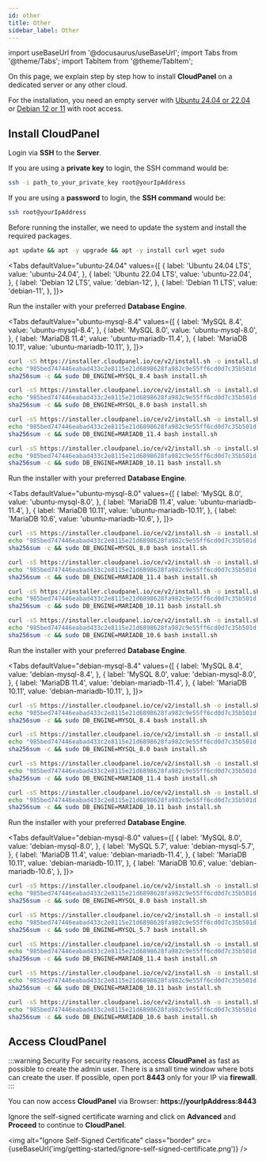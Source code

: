 ```yaml
---
id: other
title: Other
sidebar_label: Other
---
```


import useBaseUrl from '@docusaurus/useBaseUrl';
import Tabs from '@theme/Tabs';
import TabItem from '@theme/TabItem';

On this page, we explain step by step how to install **CloudPanel** on a dedicated server or any other cloud. <br />

For the installation, you need an empty server with [Ubuntu 24.04 or 22.04](../../requirements) or [Debian 12 or 11](../../requirements) with root access.

## Install CloudPanel

Login via **SSH** to the **Server**.

If you are using a **private key** to login, the SSH command would be:

```bash
ssh -i path_to_your_private_key root@yourIpAddress
```

If you are using a **password** to login, the **SSH command** would be:

```bash
ssh root@yourIpAddress
```

Before running the installer, we need to update the system and install the required packages.

```bash
apt update && apt -y upgrade && apt -y install curl wget sudo
```

<Tabs
defaultValue="ubuntu-24.04"
values={[
{ label: 'Ubuntu 24.04 LTS', value: 'ubuntu-24.04', },
{ label: 'Ubuntu 22.04 LTS', value: 'ubuntu-22.04', },
{ label: 'Debian 12 LTS', value: 'debian-12', },
{ label: 'Debian 11 LTS', value: 'debian-11', },
]}>
<TabItem value="ubuntu-24.04">

Run the installer with your preferred **Database Engine**.

<Tabs
defaultValue="ubuntu-mysql-8.4"
values={[
{ label: 'MySQL 8.4', value: 'ubuntu-mysql-8.4', },
{ label: 'MySQL 8.0', value: 'ubuntu-mysql-8.0', },
{ label: 'MariaDB 11.4', value: 'ubuntu-mariadb-11.4', },
{ label: 'MariaDB 10.11', value: 'ubuntu-mariadb-10.11', },
]}>
<TabItem value="ubuntu-mysql-8.4">

```bash
curl -sS https://installer.cloudpanel.io/ce/v2/install.sh -o install.sh; \
echo "985bed747446eabad433c2e8115e21d6898628fa982c9e55ff6cd0d7c35b501d install.sh" | \
sha256sum -c && sudo DB_ENGINE=MYSQL_8.4 bash install.sh
```

</TabItem>
<TabItem value="ubuntu-mysql-8.0">

```bash
curl -sS https://installer.cloudpanel.io/ce/v2/install.sh -o install.sh; \
echo "985bed747446eabad433c2e8115e21d6898628fa982c9e55ff6cd0d7c35b501d install.sh" | \
sha256sum -c && sudo DB_ENGINE=MYSQL_8.0 bash install.sh
```

</TabItem>
<TabItem value="ubuntu-mariadb-11.4">

```bash
curl -sS https://installer.cloudpanel.io/ce/v2/install.sh -o install.sh; \
echo "985bed747446eabad433c2e8115e21d6898628fa982c9e55ff6cd0d7c35b501d install.sh" | \
sha256sum -c && sudo DB_ENGINE=MARIADB_11.4 bash install.sh
```

</TabItem>
<TabItem value="ubuntu-mariadb-10.11">

```bash
curl -sS https://installer.cloudpanel.io/ce/v2/install.sh -o install.sh; \
echo "985bed747446eabad433c2e8115e21d6898628fa982c9e55ff6cd0d7c35b501d install.sh" | \
sha256sum -c && sudo DB_ENGINE=MARIADB_10.11 bash install.sh
```

</TabItem>
</Tabs>

</TabItem>

<TabItem value="ubuntu-22.04">

Run the installer with your preferred **Database Engine**.

<Tabs
defaultValue="ubuntu-mysql-8.0"
values={[
{ label: 'MySQL 8.0', value: 'ubuntu-mysql-8.0', },
{ label: 'MariaDB 11.4', value: 'ubuntu-mariadb-11.4', },
{ label: 'MariaDB 10.11', value: 'ubuntu-mariadb-10.11', },
{ label: 'MariaDB 10.6', value: 'ubuntu-mariadb-10.6', },
]}>
<TabItem value="ubuntu-mysql-8.0">

```bash
curl -sS https://installer.cloudpanel.io/ce/v2/install.sh -o install.sh; \
echo "985bed747446eabad433c2e8115e21d6898628fa982c9e55ff6cd0d7c35b501d install.sh" | \
sha256sum -c && sudo DB_ENGINE=MYSQL_8.0 bash install.sh
```

</TabItem>
<TabItem value="ubuntu-mariadb-11.4">

```bash
curl -sS https://installer.cloudpanel.io/ce/v2/install.sh -o install.sh; \
echo "985bed747446eabad433c2e8115e21d6898628fa982c9e55ff6cd0d7c35b501d install.sh" | \
sha256sum -c && sudo DB_ENGINE=MARIADB_11.4 bash install.sh
```

</TabItem>
<TabItem value="ubuntu-mariadb-10.11">

```bash
curl -sS https://installer.cloudpanel.io/ce/v2/install.sh -o install.sh; \
echo "985bed747446eabad433c2e8115e21d6898628fa982c9e55ff6cd0d7c35b501d install.sh" | \
sha256sum -c && sudo DB_ENGINE=MARIADB_10.11 bash install.sh
```

</TabItem>
<TabItem value="ubuntu-mariadb-10.6">

```bash
curl -sS https://installer.cloudpanel.io/ce/v2/install.sh -o install.sh; \
echo "985bed747446eabad433c2e8115e21d6898628fa982c9e55ff6cd0d7c35b501d install.sh" | \
sha256sum -c && sudo DB_ENGINE=MARIADB_10.6 bash install.sh
```

</TabItem>
</Tabs>

</TabItem>

<TabItem value="debian-12">

Run the installer with your preferred **Database Engine**.

<Tabs
defaultValue="debian-mysql-8.4"
values={[
{ label: 'MySQL 8.4', value: 'debian-mysql-8.4', },
{ label: 'MySQL 8.0', value: 'debian-mysql-8.0', },
{ label: 'MariaDB 11.4', value: 'debian-mariadb-11.4', },
{ label: 'MariaDB 10.11', value: 'debian-mariadb-10.11', },
]}>
<TabItem value="debian-mysql-8.4">

```bash
curl -sS https://installer.cloudpanel.io/ce/v2/install.sh -o install.sh; \
echo "985bed747446eabad433c2e8115e21d6898628fa982c9e55ff6cd0d7c35b501d install.sh" | \
sha256sum -c && sudo DB_ENGINE=MYSQL_8.4 bash install.sh
```

</TabItem>
<TabItem value="debian-mysql-8.0">

```bash
curl -sS https://installer.cloudpanel.io/ce/v2/install.sh -o install.sh; \
echo "985bed747446eabad433c2e8115e21d6898628fa982c9e55ff6cd0d7c35b501d install.sh" | \
sha256sum -c && sudo DB_ENGINE=MYSQL_8.0 bash install.sh
```

</TabItem>
<TabItem value="debian-mariadb-11.4">

```bash
curl -sS https://installer.cloudpanel.io/ce/v2/install.sh -o install.sh; \
echo "985bed747446eabad433c2e8115e21d6898628fa982c9e55ff6cd0d7c35b501d install.sh" | \
sha256sum -c && sudo DB_ENGINE=MARIADB_11.4 bash install.sh
```

</TabItem>
<TabItem value="debian-mariadb-10.11">

```bash
curl -sS https://installer.cloudpanel.io/ce/v2/install.sh -o install.sh; \
echo "985bed747446eabad433c2e8115e21d6898628fa982c9e55ff6cd0d7c35b501d install.sh" | \
sha256sum -c && sudo DB_ENGINE=MARIADB_10.11 bash install.sh
```

</TabItem>
</Tabs>

</TabItem>

<TabItem value="debian-11">

Run the installer with your preferred **Database Engine**.

<Tabs
defaultValue="debian-mysql-8.0"
values={[
{ label: 'MySQL 8.0', value: 'debian-mysql-8.0', },
{ label: 'MySQL 5.7', value: 'debian-mysql-5.7', },
{ label: 'MariaDB 11.4', value: 'debian-mariadb-11.4', },
{ label: 'MariaDB 10.11', value: 'debian-mariadb-10.11', },
{ label: 'MariaDB 10.6', value: 'debian-mariadb-10.6', },
]}>
<TabItem value="debian-mysql-8.0">

```bash
curl -sS https://installer.cloudpanel.io/ce/v2/install.sh -o install.sh; \
echo "985bed747446eabad433c2e8115e21d6898628fa982c9e55ff6cd0d7c35b501d install.sh" | \
sha256sum -c && sudo DB_ENGINE=MYSQL_8.0 bash install.sh
```

</TabItem>
<TabItem value="debian-mysql-5.7">

```bash
curl -sS https://installer.cloudpanel.io/ce/v2/install.sh -o install.sh; \
echo "985bed747446eabad433c2e8115e21d6898628fa982c9e55ff6cd0d7c35b501d install.sh" | \
sha256sum -c && sudo DB_ENGINE=MYSQL_5.7 bash install.sh
```

</TabItem>
<TabItem value="debian-mariadb-11.4">

```bash
curl -sS https://installer.cloudpanel.io/ce/v2/install.sh -o install.sh; \
echo "985bed747446eabad433c2e8115e21d6898628fa982c9e55ff6cd0d7c35b501d install.sh" | \
sha256sum -c && sudo DB_ENGINE=MARIADB_11.4 bash install.sh
```

</TabItem>
<TabItem value="debian-mariadb-10.11">

```bash
curl -sS https://installer.cloudpanel.io/ce/v2/install.sh -o install.sh; \
echo "985bed747446eabad433c2e8115e21d6898628fa982c9e55ff6cd0d7c35b501d install.sh" | \
sha256sum -c && sudo DB_ENGINE=MARIADB_10.11 bash install.sh
```

</TabItem>
<TabItem value="debian-mariadb-10.6">

```bash
curl -sS https://installer.cloudpanel.io/ce/v2/install.sh -o install.sh; \
echo "985bed747446eabad433c2e8115e21d6898628fa982c9e55ff6cd0d7c35b501d install.sh" | \
sha256sum -c && sudo DB_ENGINE=MARIADB_10.6 bash install.sh
```

</TabItem>
</Tabs>

</TabItem>

</Tabs>

## Access CloudPanel

:::warning Security
For security reasons, access **CloudPanel** as fast as possible to create the admin user. There is a small time window where bots can create the user.
If possible, open port **8443** only for your IP via **firewall**.
:::

You can now access **CloudPanel** via Browser: **https://yourIpAddress:8443**

Ignore the self-signed certificate warning and click on **Advanced** and **Proceed** to continue to **CloudPanel**.

<img alt="Ignore Self-Signed Certificate" class="border" src={useBaseUrl('img/getting-started/ignore-self-signed-certificate.png')} />
